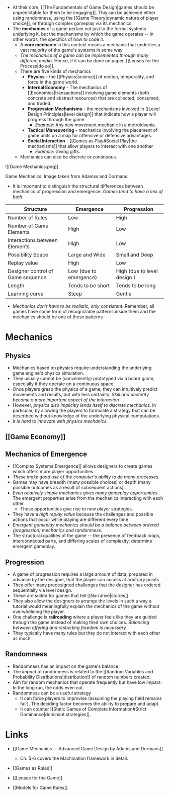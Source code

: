 * At their core, [[The Fundamentals of Game Design|games should be unpredictable for them to be engaging]]. This can be achieved either using randomness, using the [[Game Theory|dynamic nature of player choice]], or through complex gameplay via its mechanics.
* The **mechanics** of a game pertain not just to the formal systems underlying it, but the mechanisms by which the game operates -- in other words, the specifics of how to code it. 
	* A **core mechanic** in this context means a mechanic that underlies a vast majority of the game's systems in some way
	* *The mechanics of a game can be implemented through many different media*. Hence, if it can be done on paper, [[Lenses for the Process|do so]].
	* There are five kinds of mechanics 
		* **Physics** - the [[Physics|science]] of motion, temporality, and force in the game world. 
		* **Internal Economy** - The mechanics of [[Economics|transactions]] involving game elements (both concrete and abstract resources) that are collected, consumed, and traded.
		* **Progression Mechanisms** - the mechanisms involved in [[Level Design Principles|level design]] that indicate how a player will progress through the game 
			* *Example*: Any new movement mechanic in a metroidvania. 
		* **Tactical Maneuvering** - mechanics involving the placement of game units on a map for offensive or defensive advantages. 
		* **Social Interaction** - [[Games as Play#Social Play|the mechanisms]] that allow players to interact with one another 
			* *Example*: Giving gifts.
	* Mechanics can also be discrete or continuous. 

![[Game Mechanics.png]]
<figcaption> Game Mechanics. Image taken from Adamss and Dormans</figcaption>

* It is important to distinguish the structural differences between mechanics of progression and emergence. *Games tend to have a mix of both*. 
  
| Structure                         | Emergence              | Progression                 |
| --------------------------------- | ---------------------- | --------------------------- |
| Number of Rules                   | Low                    | High                        |
| Number of Game Elements           | High                   | Low                         |
| Interactions between Elements     | High                   | Low                         |
| Possibility Space                 | Large and Wide         | Small and Deep              |
| Replay value                      | High                   | Low                         |
| Designer control of Game sequence | Low (due to emergence) | High (due to level design ) |
| Length                            | Tends to be short      | Tends to be long            |
| Learning curve                    | Steep                  | Gentle                      |

* *Mechanics don't have to be realistic, only consistent*.  Remember, all games have some form of recognizable patterns inside them and the mechanics should be one of these patterns 
# Mechanics 
## Physics
* Mechanics based on physics require understanding the underlying game  engine's physics simulation. 
* They usually cannot be (conveniently) prototyped via a board game, especially if they operate on a continuous space.
* Once players grasp the physics of a game, they can intuitively predict movements and results, but with less certainty. *Skill and dexterity become a more important aspect of the interaction*
* However, *physics also implicitly lends itself to discrete mechanics*. In particular, by allowing the players to formulate a strategy that can be described without knowledge of the underlying physical computations.
* *It is hard to innovate with physics mechanics*. 

## [[Game Economy]]

## Mechanics of Emergence 
* [[Complex Systems|Emergence]] allows designers to create games which offers more player opportunities. 
* *These make good use of the computer's ability to do many processes*. 
* Games may have breadth (many possible choices) or depth (many possible outcomes as a result of subsequent actions).
* *Even relatively simple mechanics gives many gameplay opportunities*. The emergent properties arise from the mechanics interacting with each other. 
	* These opportunities give rise to new player strategies. 
* They have a *high replay value* because the challenges and possible actions that occur while playing are different every time
* *Emergent gameplay mechanics should be a balance between ordered (progression) mechanics and randomness*.
* The structural qualities of the game -- the presence of feedback loops, interconnected parts, and differing scales of complexity, determine emergent gameplay. 

## Progression 
* A game of progression requires a large amount of data, prepared in advance by the designer, that the player can access at arbitrary points
* They offer many predesigned challenges that the designer has ordered sequentially via level design. 
* These are suited for games that tell [[Narrative|stories]]. 
* They also allow the designers to arrange the levels in such a way a tutorial would meaningfully explain the mechanics of the game without overwhelming the player. 
* One challenge is **railroading** where a player feels like they are guided through the game instead of making their own choices. *Balancing between offering and restricting freedom is necessary*
* They typically have many rules but they do not interact with each other as much.

## Randomness 
* Randomness has an impact on the game's balance. 
* The *impact* of randomness is related to the [[Random Variables and Probability Distributions|distribution]] of random numbers created. 
* Aim for random mechanics that operate frequently but have low impact. In the long run, the odds even out. 
* Randomness can be a useful strategy 
	* It can force players to improvise (assuming the playing field remains fair). The deciding factor becomes the ability to prepare and adapt. 
	* It can counter [[Static Games of Complete Information#Strict Dominance|dominant strategies]]. 
# Links 
* [[Game Mechanics -- Advanced Game Design by Adams and Dormans]]
	* Ch. 5-6 covers the Machination framework in detail. 

* [[Games as Rules]]
* [[Lenses for the Game]]
* [[Models for Game Rules]]